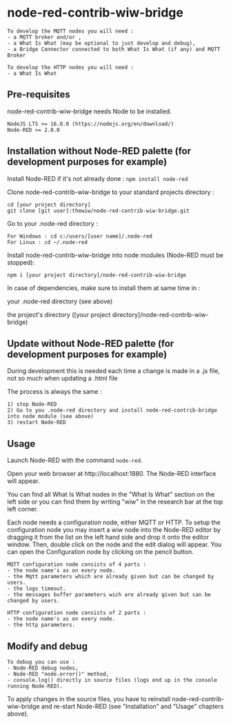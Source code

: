 # node-red-contrib-wiw-bridge

```
To develop the MQTT nodes you will need :
- a MQTT broker and/or ,
- a What Is What (may be optional to just develop and debug),
- a Bridge Connector connected to both What Is What (if any) and MQTT Broker

To develop the HTTP nodes you will need :
- a What Is What
```


## Pre-requisites

node-red-contrib-wiw-bridge needs Node to be installed.

```
NodeJS LTS >= 16.0.0 (https://nodejs.org/en/download/)
Node-RED >= 2.0.0
```


## Installation without Node-RED palette (for development purposes for example)

Install Node-RED if it's not already done : 
```npm install node-red```

Clone node-red-contrib-wiw-bridge to your standard projects directory :
```
cd [your project directory]
git clone [git user]:thewiw/node-red-contrib-wiw-bridge.git
```

Go to your .node-red directory :
```
For Windows : cd c:/users/[user name]/.node-red
For Linux : cd ~/.node-red
```

Install node-red-contrib-wiw-bridge into node modules (Node-RED must be stopped):
```
npm i [your project directory]/node-red-contrib-wiw-bridge
```

In case of dependencies, make sure to install them at same time in :

  your .node-red directory (see above)

  the project's directory ([your project directory]/node-red-contrib-wiw-bridge)


## Update without Node-RED palette (for development purposes for example)

During development this is needed each time a change is made in a .js file, not so much when updating a .html file

The process is always the same :
```
1) stop Node-RED
2) Go to you .node-red directory and install node-red-contrib-bridge into node module (see above)
3) restart Node-RED
```


## Usage

Launch Node-RED with the command ```node-red```.

Open your web browser at http://localhost:1880. The Node-RED interface will appear.

You can find all What Is What nodes in the "What Is What" section on the left side or you can find them by writing "wiw" in the research bar at the top left corner.

Each node needs a configuration node, either MQTT or HTTP.
To setup the configuration node you may insert a wiw node into the Node-RED editor by dragging it from the list on the left hand side and drop it onto the editor window.
Then, double click on the node and the edit dialog will appear. You can open the Configuration node by clicking on the pencil button.

```
MQTT configuration node consists of 4 parts :
- the node name's as on every node.
- the Mqtt parameters which are already given but can be changed by users.
- the logs timeout.
- the messages buffer parameters wich are already given but can be changed by users.
```

```
HTTP configuration node consists of 2 parts :
- the node name's as on every node.
- the http parameters.
```


## Modify and debug

```
To debug you can use :
- Node-RED debug nodes,
- Node-RED "node.error()" method,
- console.log() directly in source files (logs end up in the console running Node-RED).
```

To apply changes in the source files, you have to reinstall node-red-contrib-wiw-bridge and re-start Node-RED (see "Installation" and "Usage" chapters above).